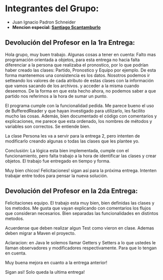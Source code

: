 # Integrantes del Grupo:
- Juan Ignacio Padron Schneider
- **Mencion especial: [Santiago Scantamburlo](https://github.com/santiagoScantamburlo)**

## Devolución del Profesor en la 1ra Entrega:

Hola grupo, muy buen trabajo.
Algunas cosas a tener en cuenta:
Falto mas programación orientada a objetos, para esta entrega no hacia falta diferenciar a la persona que realizaba el pronostico, por lo que podrían haber creado las clases: Partido, Pronostico y Equipo por ejemplo. De esta forma mantenemos una consistencia es los datos. Nosotros podemos ir setteando los valores de cada atributo de estas clases con la información que vamos sacando de los archivos. y acceder a la misma cuando deseemos. De la forma en que esta hecho ahora, no podemos saber a que partido nos referimos a la hora de sumar un punto.

El programa cumple con la funcionalidad pedida. Me parece bueno el uso de BufferedReader y que hayan investigado para utilizarlo, les facilito mucho las cosas.
Además, bien documentado el código con comentarios y explicaciones, me parece que esta ordenado, los nombres de métodos y variables son correctos. Se entiende bien.

La clase Persona les va a servir para la entrega 2, pero intenten de modificarlo creando algunas o todas las clases que les plantee yo.

Conclusión: La lógica esta bien implementada, cumple con el funcionamiento, pero falta trabajo a la hora de identificar las clases y crear objetos.
El trabajo fue entregado en tiempo y forma. 

Muy bien chicos! Felicitaciones! sigan así para la próxima entrega. 
Intenten trabajar entre todos para pensar la nueva solución.

## Devolución del Profesor en la 2da Entrega:
Felicitaciones equipo.
El trabajo esta muy bien, bien definidas las clases y los metodos.
Me gusta que vayan explicando con comentarios los flujos que consideran necesarios.
Bien separadas las funcionalidades en distintos metodos.

Acuerdense que deben realizar algun Test como vieron en clase.
Ademas deben migrar a Maven el proyecto.

Aclaracion: en Java le solemos llamar Getters y Setters a lo que ustedes le llaman observadores y modificadores respectivamente. Para que lo tengan en cuenta.

Muy buena mejora en cuanto a la entrega anterior!

Sigan asi! Solo queda la ultima entrega!